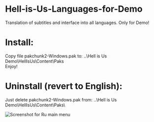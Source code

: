 # Hell-is-Us-Languages-for-Demo
Translation of subtitles and interface into all languages. Only for Demo!

# Install:
Copy file pakchunk2-Windows.pak to:
..\Hell is Us Demo\HellIsUs\Content\Paks\
Enjoy!

# Uninstall (revert to English):
Just delete pakchunk2-Windows.pak from:
..\Hell is Us Demo\HellIsUs\Content\Paks\

![Screenshot for Ru main menu](https://github.com/Haoose/Hell-is-Us-Languages-for-Demo/blob/main/HiU-Ru.png)
